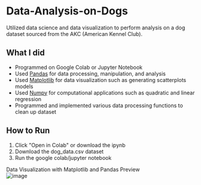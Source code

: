 # Data-Analysis-on-Dogs
Utilized data science and data visualization to perform analysis on a dog dataset sourced from the AKC (American Kennel Club).
 

## What I did
* Programmed on Google Colab or Jupyter Notebook 
* Used [Pandas](https://pandas.pydata.org/) for data processing, manipulation, and analysis
* Used [Matplotlib](https://matplotlib.org/) for data visualization such as generating scatterplots models
* Used [Numpy](https://numpy.org/) for computational applications such as quadratic and linear regression
* Programmed and implemented various data processing functions to clean up dataset


  
    
    
## How to Run 

1. Click "Open in Colab" or download the ipynb 
2. Download the dog_data.csv dataset
3. Run the google colab/jupyter notebook


Data Visualization with Matplotlib and Pandas Preview  
![image](https://github.com/CharlotteLaw/Data-Science-on-Dogs/assets/69742430/6ad7697a-8401-4447-bc9e-e03dee3f4ded)
